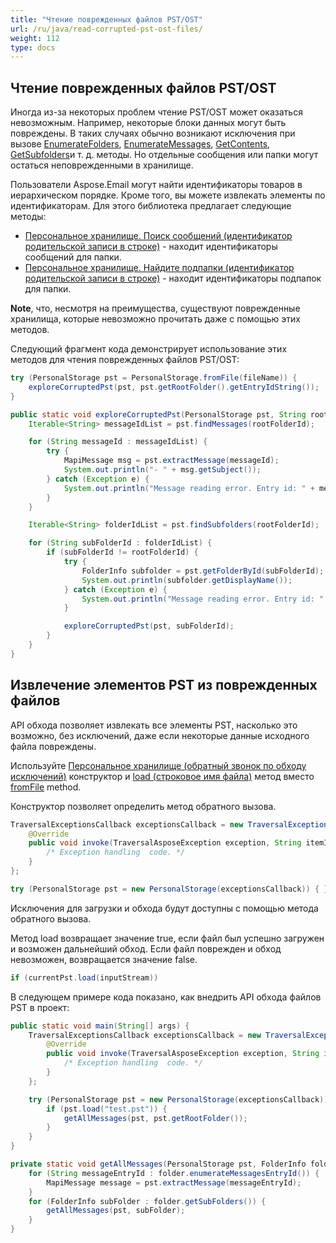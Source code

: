 ```yaml
---
title: "Чтение поврежденных файлов PST/OST"
url: /ru/java/read-corrupted-pst-ost-files/
weight: 112
type: docs
---
```


## **Чтение поврежденных файлов PST/OST**

Иногда из-за некоторых проблем чтение PST/OST может оказаться невозможным. Например, некоторые блоки данных могут быть повреждены. В таких случаях обычно возникают исключения при вызове [EnumerateFolders](https://reference.aspose.com/email/java/com.aspose.email/folderinfo/#enumerateFolders--), [EnumerateMessages](https://reference.aspose.com/email/java/com.aspose.email/folderinfo/#enumerateMessages--), [GetContents](https://reference.aspose.com/email/java/com.aspose.email/folderinfo/#getContents--), [GetSubfolders](https://reference.aspose.com/email/java/com.aspose.email/folderinfo/#getSubFolders--)и т. д. методы. Но отдельные сообщения или папки могут остаться неповрежденными в хранилище.

Пользователи Aspose.Email могут найти идентификаторы товаров в иерархическом порядке. Кроме того, вы можете извлекать элементы по идентификаторам. Для этого библиотека предлагает следующие методы:

- [Персональное хранилище. Поиск сообщений (идентификатор родительской записи в строке)](https://reference.aspose.com/email/java/com.aspose.email/personalstorage/#findMessages-java.lang.String-) - находит идентификаторы сообщений для папки.
- [Персональное хранилище. Найдите подпапки (идентификатор родительской записи в строке)](https://reference.aspose.com/email/java/com.aspose.email/personalstorage/#findSubfolders-java.lang.String-) - находит идентификаторы подпапок для папки.

**Note**, что, несмотря на преимущества, существуют поврежденные хранилища, которые невозможно прочитать даже с помощью этих методов.

Следующий фрагмент кода демонстрирует использование этих методов для чтения поврежденных файлов PST/OST:

```java
try (PersonalStorage pst = PersonalStorage.fromFile(fileName)) {
    exploreCorruptedPst(pst, pst.getRootFolder().getEntryIdString());
}

public static void exploreCorruptedPst(PersonalStorage pst, String rootFolderId) {
    Iterable<String> messageIdList = pst.findMessages(rootFolderId);

    for (String messageId : messageIdList) {
        try {
            MapiMessage msg = pst.extractMessage(messageId);
            System.out.println("- " + msg.getSubject());
        } catch (Exception e) {
            System.out.println("Message reading error. Entry id: " + messageId);
        }
    }

    Iterable<String> folderIdList = pst.findSubfolders(rootFolderId);

    for (String subFolderId : folderIdList) {
        if (subFolderId != rootFolderId) {
            try {
                FolderInfo subfolder = pst.getFolderById(subFolderId);
                System.out.println(subfolder.getDisplayName());
            } catch (Exception e) {
                System.out.println("Message reading error. Entry id: " + subFolderId);
            }

            exploreCorruptedPst(pst, subFolderId);
        }
    }
}
```
## **Извлечение элементов PST из поврежденных файлов**

API обхода позволяет извлекать все элементы PST, насколько это возможно, без исключений, даже если некоторые данные исходного файла повреждены.

Используйте [Персональное хранилище (обратный звонок по обходу исключений)](https://reference.aspose.com/email/java/com.aspose.email/personalstorage/#PersonalStorage-com.aspose.email.TraversalExceptionsCallback-) конструктор и [load (строковое имя файла)](https://reference.aspose.com/email/java/com.aspose.email/personalstorage/#load-java.lang.String-) метод вместо [fromFile](https://reference.aspose.com/email/java/com.aspose.email/personalstorage/#fromFile-java.lang.String-) method.

Конструктор позволяет определить метод обратного вызова.

```java
TraversalExceptionsCallback exceptionsCallback = new TraversalExceptionsCallback() {
    @Override
    public void invoke(TraversalAsposeException exception, String itemId) {
        /* Exception handling  code. */
    }
};

try (PersonalStorage pst = new PersonalStorage(exceptionsCallback)) { }
```
Исключения для загрузки и обхода будут доступны с помощью метода обратного вызова.

Метод load возвращает значение true, если файл был успешно загружен и возможен дальнейший обход. Если файл поврежден и обход невозможен, возвращается значение false.

```java
if (currentPst.load(inputStream))
```
В следующем примере кода показано, как внедрить API обхода файлов PST в проект:

```java
public static void main(String[] args) {
    TraversalExceptionsCallback exceptionsCallback = new TraversalExceptionsCallback() {
        @Override
        public void invoke(TraversalAsposeException exception, String itemId) {
            /* Exception handling  code. */
        }
    };

    try (PersonalStorage pst = new PersonalStorage(exceptionsCallback)) {
        if (pst.load("test.pst")) {
            getAllMessages(pst, pst.getRootFolder());
        }
    }
}

private static void getAllMessages(PersonalStorage pst, FolderInfo folder) {
    for (String messageEntryId : folder.enumerateMessagesEntryId()) {
        MapiMessage message = pst.extractMessage(messageEntryId);
    }
    for (FolderInfo subFolder : folder.getSubFolders()) {
        getAllMessages(pst, subFolder);
    }
}
```